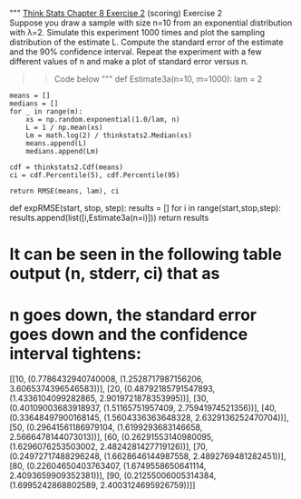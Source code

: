 """
[Think Stats Chapter 8 Exercise 2](http://greenteapress.com/thinkstats2/html/thinkstats2009.html#toc77) (scoring)
Exercise 2  
Suppose you draw a sample with size n=10 from an exponential distribution with λ=2. Simulate this experiment 1000 times and plot the sampling distribution of the estimate L. Compute the standard error of the estimate and the 90% confidence interval.
Repeat the experiment with a few different values of n and make a plot of standard error versus n.
>> Code below
"""
def Estimate3a(n=10, m=1000):
    lam = 2

    means = []
    medians = []
    for _ in range(m):
        xs = np.random.exponential(1.0/lam, n)
        L = 1 / np.mean(xs)
        Lm = math.log(2) / thinkstats2.Median(xs)
        means.append(L)
        medians.append(Lm)
    
    cdf = thinkstats2.Cdf(means)    
    ci = cdf.Percentile(5), cdf.Percentile(95)

    return RMSE(means, lam), ci

def expRMSE(start, stop, step):
    results = []
    for i in range(start,stop,step):
        results.append(list([i,Estimate3a(n=i)]))
    return results

# It can be seen in the following table output (n, stderr, ci) that as
# n goes down, the standard error goes down and the confidence interval tightens:

[[10, (0.7786432940740008, (1.2528717987156206, 3.6065374396546583))],
 [20, (0.48792185791547893, (1.4336104099282865, 2.9019721878353995))],
 [30, (0.40109003683918937, (1.51165751957409, 2.75941974521356))],
 [40, (0.33648497900168145, (1.5604336363648328, 2.6329136252470704))],
 [50, (0.29641561186979104, (1.6199293683146658, 2.5666478144073013))],
 [60, (0.26291553140980095, (1.6296076253503002, 2.4824281427719126))],
 [70, (0.24972717488296248, (1.6628646144987558, 2.4892769481282451))],
 [80, (0.22604650403763407, (1.6749558650641114, 2.4093659909352381))],
 [90, (0.21255006005314384, (1.6995242868802589, 2.4003124695926759))]]    
